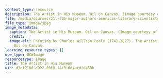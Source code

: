 ```yaml
---
content_type: resource
description: The Artist in His Museum. Oil on Canvas. (Image courtesy of wikipedia.org.)
file: /media/courses/21l-705-major-authors-americas-literary-scientists-fall-2010/d1ef2100d92200f0f4f90d4acdfeb80b_21l-705f10.jpg
file_type: image/jpeg
image_metadata:
  caption: The Artist in His Museum. Oil on Canvas. (Image courtesy of [wikipedia.org](http://upload.wikimedia.org/wikipedia/commons/c/c8/C_W_Peale_-_The_Artist_in_His_Museum.jpg).)
  credit: ''
  image-alt: Painting by Charles Willson Peale (1741-1827). The Artist in His Museum.
    Oil on Canvas.
learning_resource_types: []
ocw_type: OCWImage
resourcetype: Image
title: The Artist in His Museum
uid: d1ef2100-d922-00f0-f4f9-0d4acdfeb80b
---
```

